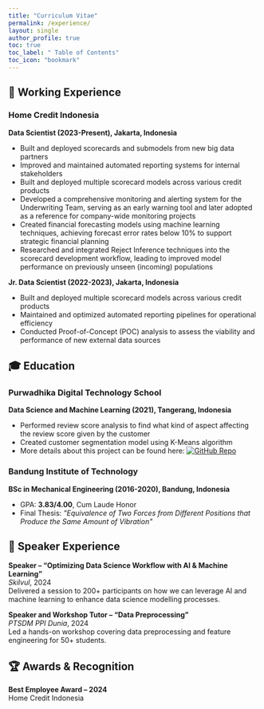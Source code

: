 ```yaml
---
title: "Curriculum Vitae"
permalink: /experience/
layout: single
author_profile: true
toc: true
toc_label: " Table of Contents"
toc_icon: "bookmark"
---
```


## 💼 Working Experience
### Home Credit Indonesia
**Data Scientist (2023-Present), Jakarta, Indonesia**
- Built and deployed scorecards and submodels from new big data partners
- Improved and maintained automated reporting systems for internal stakeholders
- Built and deployed multiple scorecard models across various credit products
- Developed a comprehensive monitoring and alerting system for the Underwriting Team, serving as an early warning tool and later adopted as a reference for company-wide monitoring projects
- Created financial forecasting models using machine learning techniques, achieving forecast error rates below 10% to support strategic financial planning
- Researched and integrated Reject Inference techniques into the scorecard development workflow, leading to improved model performance on previously unseen (incoming) populations

**Jr. Data Scientist (2022-2023), Jakarta, Indonesia**
- Built and deployed multiple scorecard models across various credit products
- Maintained and optimized automated reporting pipelines for operational efficiency
- Conducted Proof-of-Concept (POC) analysis to assess the viability and performance of new external data sources

## 🎓 Education
### Purwadhika Digital Technology School
**Data Science and Machine Learning (2021), Tangerang, Indonesia**
- Performed review score analysis to find what kind of aspect affecting the review score given by the customer
- Created customer segmentation model using K-Means algorithm
- More details about this project can be found here: [![GitHub Repo](https://img.shields.io/badge/GitHub-View%20Project-181717?logo=github&style=flat-square)](https://github.com/brian-giovanni/ScikitLearnGroup_JC_DS_BSD_JKT_13_FinalProject) 

### Bandung Institute of Technology
**BSc in Mechanical Engineering (2016-2020), Bandung, Indonesia**
- GPA: **3.83/4.00**, Cum Laude Honor
- Final Thesis: *"Equivalence of Two Forces from Different Positions that Produce the Same Amount of Vibration"*

## 🎤 Speaker Experience
**Speaker – “Optimizing Data Science Workflow with AI & Machine Learning”**  
*Skilvul*, 2024  <br>
Delivered a session to 200+ participants on how we can leverage AI and machine learning to enhance data science modelling processes.

**Speaker and Workshop Tutor – “Data Preprocessing”**  
*PTSDM PPI Dunia*, 2024 <br>
Led a hands-on workshop covering data preprocessing and feature engineering for 50+ students.

## 🏆 Awards & Recognition
**Best Employee Award – 2024**  
Home Credit Indonesia